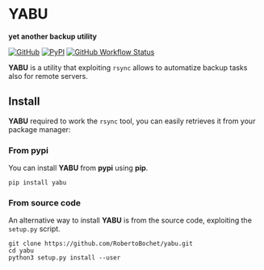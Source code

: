 # YABU

**yet another backup utility**

[![GitHub](https://img.shields.io/github/license/robertobochet/yabu?color=blue)](https://github.com/RobertoBochet/yabu/blob/master/LICENSE)
[![PyPI](https://img.shields.io/pypi/v/yabu?color=yellow&label=pypi%20version)](https://pypi.org/project/yabu/)
[![GitHub Workflow Status](https://img.shields.io/github/workflow/status/robertobochet/yabu/Upload%20Python%20Package?label=pypi%20build)](https://pypi.org/project/yabu/)

**YABU** is a utility that exploiting `rsync` allows to automatize backup tasks also for remote servers. 


## Install

**YABU** required to work the `rsync` tool, you can easily retrieves it from your package manager:

### From pypi

You can install **YABU** from **pypi** using **pip**.

```shell script
pip install yabu
``` 

### From source code

An alternative way to install **YABU** is from the source code, exploiting the `setup.py` script.

```shell script
git clone https://github.com/RobertoBochet/yabu.git
cd yabu
python3 setup.py install --user 
```